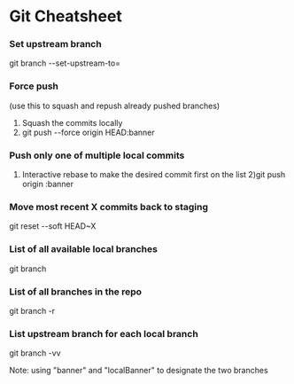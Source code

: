 # Git Cheatsheet

### Set upstream branch
git branch --set-upstream-to=<branch to track>

### Force push 
(use this to squash and repush already pushed branches)
1) Squash the commits locally
2) git push --force origin HEAD:banner

### Push only one of multiple local commits
1) Interactive rebase to make the desired commit first on the list
2)git push origin <commit sha>:banner

### Move most recent X commits back to staging
git reset --soft HEAD~X

### List of all available local branches
git branch

### List of all branches in the repo
git branch -r

### List upstream branch for each local branch
git branch -vv
  
  
  


Note:
using "banner" and "localBanner" to designate the two branches
